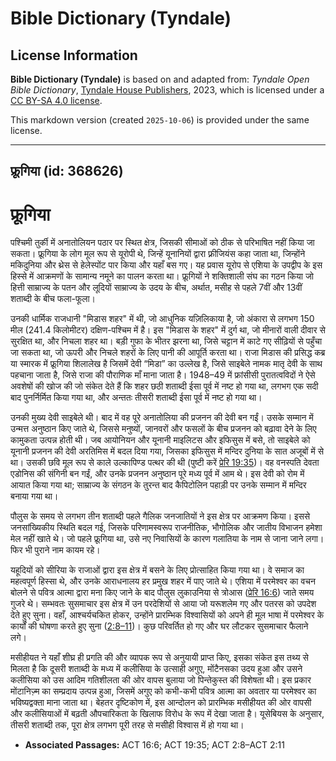 # Bible Dictionary (Tyndale)

## License Information

**Bible Dictionary (Tyndale)** is based on and adapted from: _Tyndale Open Bible Dictionary_, [Tyndale House Publishers](https://tyndaleopenresources.com/), 2023, which is licensed under a [CC BY-SA 4.0 license](https://creativecommons.org/licenses/by-sa/4.0/legalcode.en).

This markdown version (created `2025-10-06`) is provided under the same license.



--------------------------------

## फ्रूगिया (id: 368626)

फ्रूगिया
========

पश्चिमी तुर्की में अनातोलियन पठार पर स्थित क्षेत्र, जिसकी सीमाओं को ठीक से परिभाषित नहीं किया जा सकता। फ्रूगिया के लोग मूल रूप से यूरोपी थे, जिन्हें यूनानियों द्वारा फ़्रीजियंस कहा जाता था, जिन्होंने मकिदुनिया और थ्रेस से हेलेस्पोंट पार किया और यहाँ बस गए। यह प्रवास यूरोप से एशिया के उपद्वीप के इस हिस्से में आक्रमणों के सामान्य नमूने का पालन करता था। फ्रूगियों ने शक्तिशाली संघ का गठन किया जो हित्ती साम्राज्य के पतन और लूदियों साम्राज्य के उदय के बीच, अर्थात, मसीह से पहले 7वीं और 13वीं शताब्दी के बीच फला\-फूला।

उनकी धार्मिक राजधानी "मिडास शहर" में थी, जो आधुनिक यज़िलिकाया है, जो अंकारा से लगभग 150 मील (241\.4 किलोमीटर) दक्षिण\-पश्चिम में है। इस "मिडास के शहर" में दुर्ग था, जो मीनारों वाली दीवार से सुरक्षित था, और निचला शहर था। बड़ी गुफा के भीतर झरना था, जिसे चट्टान में काटे गए सीढ़ियों से पहुँचा जा सकता था, जो ऊपरी और निचले शहरों के लिए पानी की आपूर्ति करता था। राजा मिडास की प्रसिद्ध कब्र या स्मारक में फ्रूगिया शिलालेख है जिसमें देवी “मिडा” का उल्लेख है, जिसे साइबेले नामक मातृ देवी के साथ पहचाना जाता है, जिसे राजा की पौराणिक माँ माना जाता है। 1948–49 में फ्रांसीसी पुरातत्वविदों ने ऐसे अवशेषों की खोज की जो संकेत देते हैं कि शहर छठी शताब्दी ईसा पूर्व में नष्ट हो गया था, लगभग एक सदी बाद पुनर्निर्मित किया गया था, और अन्ततः तीसरी शताब्दी ईसा पूर्व में नष्ट हो गया था।

उनकी मुख्य देवी साइबेले थी। बाद में वह पूरे अनातोलिया की प्रजनन की देवी बन गईं। उसके सम्मान में उन्मत्त अनुष्ठान किए जाते थे, जिससे मनुष्यों, जानवरों और फसलों के बीच प्रजनन को बढ़ावा देने के लिए कामुकता उत्पन्न होती थी। जब आयोनियन और यूनानी माइलिटस और इफिसुस में बसे, तो साइबेले को यूनानी प्रजनन की देवी अरतिमिस में बदल दिया गया, जिसका इफिसुस में मन्दिर दुनिया के सात अजूबों में से था। उसकी छवि मूल रूप से काले उल्कापिण्ड पत्थर की थी (पुष्टी करें [प्रेरि 19:35](https://ref.ly/Acts19:35))। वह वनस्पति देवता एडोनिस की संगिनी बन गईं, और उनके प्रजनन अनुष्ठान पूरे मध्य पूर्व में आम थे। इस देवी को रोम में आयात किया गया था; साम्राज्य के संगठन के तुरन्त बाद कैपिटोलिन पहाड़ी पर उनके सम्मान में मन्दिर बनाया गया था।

पौलुस के समय से लगभग तीन शताब्दी पहले गैलिक जनजातियों ने इस क्षेत्र पर आक्रमण किया। इससे जनसांख्यिकीय स्थिति बदल गई, जिसके परिणामस्वरूप राजनीतिक, भौगोलिक और जातीय विभाजन हमेशा मेल नहीं खाते थे। जो पहले फ्रूगिया था, उसे नए निवासियों के कारण गलातिया के नाम से जाना जाने लगा। फिर भी पुराने नाम कायम रहे।

यहूदियों को सीरिया के राजाओं द्वारा इस क्षेत्र में बसने के लिए प्रोत्साहित किया गया था। वे समाज का महत्वपूर्ण हिस्सा थे, और उनके आराधनालय हर प्रमुख शहर में पाए जाते थे। एशिया में परमेश्वर का वचन बोलने से पवित्र आत्मा द्वारा मना किए जाने के बाद पौलुस लुकाउनिया से त्रोआस ([प्रेरि 16:6](https://ref.ly/Acts16:6)) जाते समय गुजरे थे। सम्भवतः सुसमाचार इस क्षेत्र में उन परदेशियों से आया जो यरूशलेम गए और पतरस को उपदेश देते हुए सुना। वहाँ, आश्चर्यचकित होकर, उन्होंने प्रारम्भिक विश्वासियों को अपने ही मूल भाषा में परमेश्वर के कार्यों की घोषणा करते हुए सुना ([2:8–11](https://ref.ly/Acts2:8-Acts2:11))। कुछ परिवर्तित हो गए और घर लौटकर सुसमाचार फैलाने लगे।

मसीहीयत ने यहाँ शीघ्र ही प्रगति की और व्यापक रूप से अनुयायी प्राप्त किए, इसका संकेत इस तथ्य से मिलता है कि दूसरी शताब्दी के मध्य में कलीसिया के उत्साही अगुए, मोंटैनसका उदय हुआ और उसने कलीसिया को उस आदिम गतिशीलता की ओर वापस बुलाया जो पिन्तेकुस्त की विशेषता थी। इस प्रकार मोंटानिज़्म का सम्प्रदाय उत्पन्न हुआ, जिसमें अगुए को कभी\-कभी पवित्र आत्मा का अवतार या परमेश्वर का भविष्यद्वक्ता माना जाता था। बेहतर दृष्टिकोण में, इस आन्दोलन को प्रारम्भिक मसीहीयत की ओर वापसी और कलीसियाओं में बढ़ती औपचारिकता के खिलाफ विरोध के रूप में देखा जाता है। यूसेबियस के अनुसार, तीसरी शताब्दी तक, पूरा क्षेत्र लगभग पूरी तरह से मसीही विश्वास में हो गया था।

* **Associated Passages:** ACT 16:6; ACT 19:35; ACT 2:8–ACT 2:11

